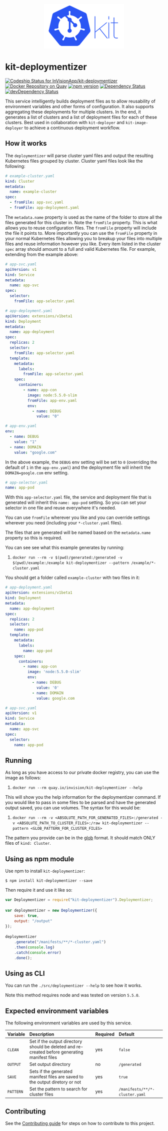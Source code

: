 <p align="center">
  <a href="https://invisionapp.github.io/kit/">
    <img src="https://github.com/InVisionApp/kit/raw/master/media/kit-logo-horz-sm.png">
  </a>
</p>

# kit-deploymentizer
[ ![Codeship Status for InVisionApp/kit-deploymentizer](https://codeship.com/projects/861e8850-1082-0134-1572-2a42c1ba701a/status?branch=master)](https://codeship.com/projects/157006)
[![Docker Repository on Quay](https://quay.io/repository/invision/kit-deploymentizer/status "Docker Repository on Quay")](https://quay.io/repository/invision/kit-deploymentizer)
[![npm version](https://badge.fury.io/js/kit-deploymentizer.svg)](https://badge.fury.io/js/kit-deploymentizer)
[![Dependency Status](https://david-dm.org/InVisionApp/kit-deploymentizer.svg)](https://david-dm.org/InVisionApp/kit-deploymentizer)
[![devDependency Status](https://david-dm.org/InVisionApp/kit-deploymentizer/dev-status.svg)](https://david-dm.org/InVisionApp/kit-deploymentizer#info=devDependencies)

This service intelligently builds deployment files as to allow reusability of environment variables and other forms of configuration. It also supports aggregating these deployments for multiple clusters. In the end, it generates a list of clusters and a list of deployment files for each of these clusters. Best used in collaboration with `kit-deployer` and `kit-image-deployer` to achieve a continuous deployment workflow.

## How it works

The `deploymentizer` will parse cluster yaml files and output the resulting Kubernetes files grouped by cluster. Cluster yaml files look like the following:

```yaml
# example-cluster.yaml
kind: Cluster
metadata:
  name: example-cluster
spec:
  - fromFile: app-svc.yaml
  - fromFile: app-deployment.yaml
```

The `metadata.name` property is used as the name of the folder to store all the files generated for this cluster in. Note the `fromFile` property. This is what allows you to reuse configuration files. The `fromFile` property will include the file it points to. More importantly you can use the `fromFile` property in your normal Kubernetes files allowing you to breakup your files into multiple files and reuse information however you like. Every item listed in the cluster `spec` array should amount to a full and valid Kubernetes file. For example, extending from the example above:

```yaml
# app-svc.yaml
apiVersion: v1
kind: Service
metadata:
  name: app-svc
spec:
  selector:
    fromFile: app-selector.yaml
```

```yaml
# app-deployment.yaml
apiVersion: extensions/v1beta1
kind: Deployment
metadata:
  name: app-deployment
spec:
  replicas: 2
  selector:
    fromFile: app-selector.yaml
  template:
    metadata:
      labels:
        fromFile: app-selector.yaml
    spec:
      containers:
        - name: app-con
          image: node:5.5.0-slim
          fromFile: app-env.yaml
          env:
            - name: DEBUG
              value: "0"
```

```yaml
# app-env.yaml
env:
  - name: DEBUG
    value: "1"
  - name: DOMAIN
    value: "google.com"
```

In the above example, the `DEBUG` env setting will be set to `0` (overriding the default of `1` in the `app-env.yaml`) and the deployment file will inherit the `DOMAIN=google.com` env setting.

```yaml
# app-selector.yaml
name: app-pod
```

With this `app-selector.yaml` file, the service and deployment file that is generated will inherit this `name: app-pod` setting. So you can set your selector in one file and reuse everywhere it's needed.

You can use `fromFile` wherever you like and you can override settings wherever you need (including your `*-cluster.yaml` files).

The files that are generated will be named based on the `metadata.name` property so this is required.

You can see see what this example generates by running:

1. `docker run --rm -v $(pwd)/generated:/generated -v $(pwd)/example:/example kit-deploymentizer --pattern /example/*-cluster.yaml`

You should get a folder called `example-cluster` with two files in it:

```yaml
# app-deployment.yaml
apiVersion: extensions/v1beta1
kind: Deployment
metadata:
  name: app-deployment
spec:
  replicas: 2
  selector:
    name: app-pod
  template:
    metadata:
      labels:
        name: app-pod
    spec:
      containers:
        - name: app-con
          image: 'node:5.5.0-slim'
          env:
            - name: DEBUG
              value: '0'
            - name: DOMAIN
              value: google.com
```

```yaml
# app-svc.yaml
apiVersion: v1
kind: Service
metadata:
  name: app-svc
spec:
  selector:
    name: app-pod
```

## Running

As long as you have access to our private docker registry, you can use the image as follows:

1. `docker run --rm quay.io/invision/kit-deploymentizer --help`

This will show you the help information for the deploymentizer command. If you would like to pass in some files to be parsed and have the generated output saved, you can use volumes. The syntax for this would be:

1. `docker run --rm -v <ABSOLUTE_PATH_FOR_GENERATED_FILES>:/generated -v <ABSOLUTE_PATH_TO_CLUSTER_FILES>:/raw kit-deploymentizer --pattern <GLOB_PATTERN_FOR_CLUSTER_FILES>`

The pattern you provide can be in the [glob](https://github.com/isaacs/node-glob) format. It should match ONLY files of `kind: Cluster`.

## Using as npm module

Use npm to install `kit-deploymentizer`:

```
$ npm install kit-deploymentizer --save
```

Then require it and use it like so:

```js
var Deploymentizer = require("kit-deploymentizer").Deploymentizer;

var deploymentizer = new Deploymentizer({
	save: true,
	output: "/output"
});

deploymentizer
	.generate("/manifests/**/*-cluster.yaml")
	.then(console.log)
	.catch(console.error)
	.done();
```

## Using as CLI

You can run the `./src/deploymentizer --help` to see how it works.

Note this method requires node and was tested on version `5.5.0`.

## Expected environment variables
The following environment variables are used by this service.

| Variable | Description | Required | Default |
| :--- | :--- | :--- | :--- |
| `CLEAN` | Set if the output directory should be deleted and re-created before generating manifest files | yes | `false` |
| `OUTPUT` | Set output directory | no | `/generated` |
| `SAVE` | Sets if the generated manifest files are saved to the output diretory or not | yes | `true` |
| `PATTERN` | Set the pattern to search for cluster files | yes | `/manifests/**/*-cluster.yaml` |

## Contributing

See the [Contributing guide](/CONTRIBUTING.md) for steps on how to contribute to this project.
